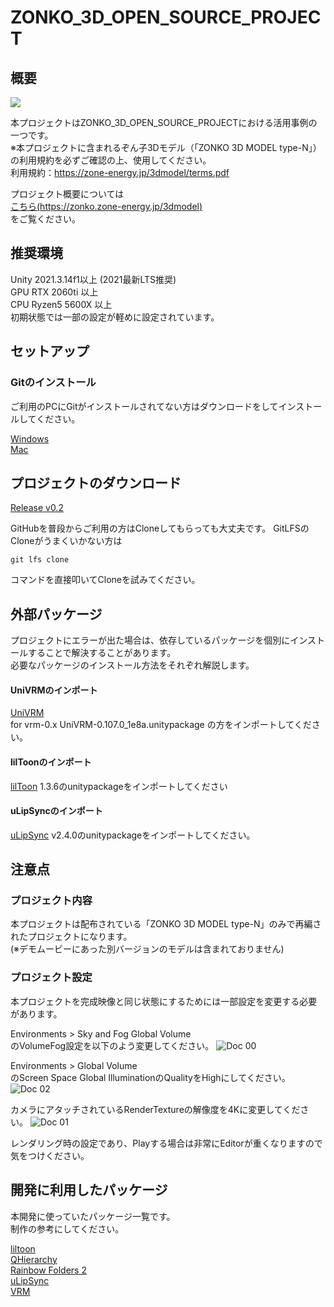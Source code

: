 # ZONKO_3D_OPEN_SOURCE_PROJECT

## 概要
[![](https://img.youtube.com/vi/TJLmCoHFJo0/0.jpg)](https://www.youtube.com/watch?v=TJLmCoHFJo0)  

本プロジェクトはZONKO_3D_OPEN_SOURCE_PROJECTにおける活用事例の一つです。  
※本プロジェクトに含まれるぞん子3Dモデル（「ZONKO 3D MODEL type-N」）の利用規約を必ずご確認の上、使用してください。  
利用規約：https://zone-energy.jp/3dmodel/terms.pdf  
  
プロジェクト概要については    
[こちら(https://zonko.zone-energy.jp/3dmodel)](https://zonko.zone-energy.jp/3dmodel)  
をご覧ください。

## 推奨環境
Unity 2021.3.14f1以上 (2021最新LTS推奨)  
GPU RTX 2060ti 以上  
CPU Ryzen5 5600X 以上  
初期状態では一部の設定が軽めに設定されています。


## セットアップ

### Gitのインストール
ご利用のPCにGitがインストールされてない方はダウンロードをしてインストールしてください。  

[Windows](https://gitforwindows.org/)  
[Mac](https://git-scm.com/download/mac)  

## プロジェクトのダウンロード
[Release v0.2](https://github.com/murasaqi/ZONKO_3D_OPEN_SOURCE_PROJECT_MurasaqiExample/releases/tag/v0.2)  
  
GitHubを普段からご利用の方はCloneしてもらっても大丈夫です。
GitLFSのCloneがうまくいかない方は
```
git lfs clone
```
コマンドを直接叩いてCloneを試みてください。


## 外部パッケージ
プロジェクトにエラーが出た場合は、依存しているパッケージを個別にインストールすることで解決することがあります。  
必要なパッケージのインストール方法をそれぞれ解説します。  

#### UniVRMのインポート
[UniVRM](https://github.com/vrm-c/UniVRM/releases/tag/v0.107.0)  
for vrm-0.x UniVRM-0.107.0_1e8a.unitypackage の方をインポートしてください。

#### lilToonのインポート
[lilToon](https://github.com/lilxyzw/lilToon/releases/tag/1.3.6)
1.3.6のunitypackageをインポートしてください

#### uLipSyncのインポート
[uLipSync](https://github.com/hecomi/uLipSync/releases/tag/v2.4.0)
v2.4.0のunitypackageをインポートしてください。


## 注意点
### プロジェクト内容
本プロジェクトは配布されている「ZONKO 3D MODEL type-N」のみで再編されたプロジェクトになります。  
(※デモムービーにあった別バージョンのモデルは含まれておりません)

### プロジェクト設定
本プロジェクトを完成映像と同じ状態にするためには一部設定を変更する必要があります。  

Environments > Sky and Fog Global Volume  
のVolumeFog設定を以下のよう変更してください。
![Doc 00](./doc_00.png)

Environments > Global Volume  
のScreen Space Global IlluminationのQualityをHighにしてください。
![Doc 02](./doc_02.png)

カメラにアタッチされているRenderTextureの解像度を4Kに変更してください。
![Doc 01](./doc_01.png)

レンダリング時の設定であり、Playする場合は非常にEditorが重くなりますので気をつけください。

## 開発に利用したパッケージ
本開発に使っていたパッケージ一覧です。  
制作の参考にしてください。  

[liltoon](https://booth.pm/ja/items/3087170)  
[QHierarchy](https://assetstore.unity.com/packages/tools/utilities/qhierarchy-28577)  
[Rainbow Folders 2](https://assetstore.unity.com/packages/tools/utilities/rainbow-folders-2-143526)  
[uLipSync](https://github.com/hecomi/uLipSync)  
[VRM](https://vrm.dev/univrm/install/univrm_upm.html)  
